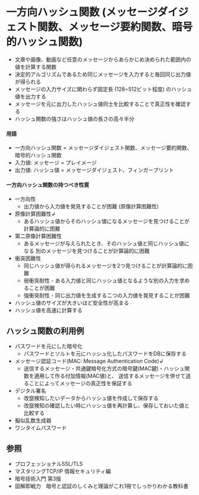 # 一方向ハッシュ関数 (メッセージダイジェスト関数、メッセージ要約関数、暗号的ハッシュ関数)
- 文章や画像、動画など任意のメッセージからあらかじめ決められた範囲内の値を計算する関数
- 決定的アルゴリズムであるため同じメッセージを入力すると毎回同じ出力値が得られる
- メッセージの入力サイズに関わらず固定長 (128~512ビット程度) のハッシュ値を出力する
- メッセージを元に出力したハッシュ値同士を比較することで真正性を確認する
- ハッシュ関数の強さはハッシュ値の長さの高々半分

#### 用語
- 一方向ハッシュ関数 = メッセージダイジェスト関数、メッセージ要約関数、暗号的ハッシュ関数
- 入力値: メッセージ = プレイメージ
- 出力値: ハッシュ値 = メッセージダイジェスト、フィンガープリント

#### 一方向ハッシュ関数の持つべき性質
- 一方向性
  - 出力値から入力値を発見することが困難 (原像計算困難性)
- 原像計算困難性↲
  - あるハッシュ値からそのハッシュ値になるメッセージを見つけることが計算論的に困難
- 第二原像計算困難性
  - あるメッセージが与えられたとき、そのハッシュ値と同じハッシュ値になる
    別のメッセージを見つけることが計算論的に困難
- 衝突困難性
  - 同じハッシュ値が得られるメッセージを2つ見つけることが計算論的に困難
  - 弱衝突耐性 - ある入力値と同じハッシュ値となるような別の入力を求めることが困難
  - 強衝突耐性 - 同じ出力値を生成する二つの入力値を発見することが困難
- ハッシュ値のサイズが大きいほど安全性が高まる
- ハッシュ値を高速に計算する

## ハッシュ関数の利用例
- パスワードを元にした暗号化
  - パスワードとソルトを元にハッシュ化したパスワードをDBに保存する
- メッセージ認証コード(MAC: Message Authentication Code)↲
  - 送信するメッセージ・共通鍵暗号化方式の暗号鍵(MAC鍵)・ハッシュ関数を適用して作る付加情報(MAC値)と、
    送信するメッセージを併せて送ることによってメッセージの真正性を保証する
- デジタル署名
  - 改竄検知したいデータからハッシュ値を作成して保存する
  - 改竄検知の確認したい時にハッシュ値を再計算し、保存しておいた値と比較する
- 擬似乱数生成器
- ワンタイムパスワード

## 参照
- プロフェッショナルSSL/TLS
- マスタリングTCP/IP 情報セキュリティ編
- 暗号技術入門 第3版
- 図解即戦力　暗号と認証のしくみと理論がこれ1冊でしっかりわかる教科書
